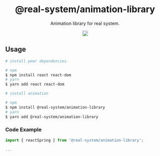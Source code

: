 <h1 align="center">@real-system/animation-library</h1>
<p align="center">Animation library for real system.</p>
<p align="center">
<a href="https://www.npmjs.com/package/@real-system/animation-library"><img src="https://badgen.net/npm/v/@real-system/animation-library?label=&icon=npm&color=blue" alt="npm version" height="18"/></a>
</p>

## Usage

```bash
# install peer dependencies

# npm
$ npm install react react-dom 
# yarn
$ yarn add react react-dom 

# install animation

# npm
$ npm install @real-system/animation-library
# yarn
$ yarn add @real-system/animation-library
```

### Code Example

```javascript
import { reactSpring } from '@real-system/animation-library';

...

```
